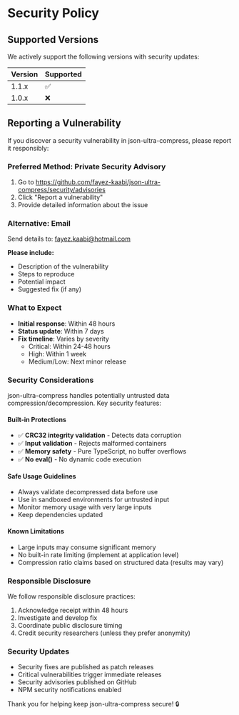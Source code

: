 # Security Policy

## Supported Versions

We actively support the following versions with security updates:

| Version | Supported          |
| ------- | ------------------ |
| 1.1.x   | :white_check_mark: |
| 1.0.x   | :x:                |

## Reporting a Vulnerability

If you discover a security vulnerability in json-ultra-compress, please report it responsibly:

### **Preferred Method: Private Security Advisory**
1. Go to https://github.com/fayez-kaabi/json-ultra-compress/security/advisories
2. Click "Report a vulnerability"
3. Provide detailed information about the issue

### **Alternative: Email**
Send details to: fayez.kaabi@hotmail.com

**Please include:**
- Description of the vulnerability
- Steps to reproduce
- Potential impact
- Suggested fix (if any)

### **What to Expect**
- **Initial response**: Within 48 hours
- **Status update**: Within 7 days
- **Fix timeline**: Varies by severity
  - Critical: Within 24-48 hours
  - High: Within 1 week
  - Medium/Low: Next minor release

### **Security Considerations**

json-ultra-compress handles potentially untrusted data compression/decompression. Key security features:

#### **Built-in Protections**
- ✅ **CRC32 integrity validation** - Detects data corruption
- ✅ **Input validation** - Rejects malformed containers
- ✅ **Memory safety** - Pure TypeScript, no buffer overflows
- ✅ **No eval()** - No dynamic code execution

#### **Safe Usage Guidelines**
- Always validate decompressed data before use
- Use in sandboxed environments for untrusted input
- Monitor memory usage with very large inputs
- Keep dependencies updated

#### **Known Limitations**
- Large inputs may consume significant memory
- No built-in rate limiting (implement at application level)
- Compression ratio claims based on structured data (results may vary)

### **Responsible Disclosure**
We follow responsible disclosure practices:
1. Acknowledge receipt within 48 hours
2. Investigate and develop fix
3. Coordinate public disclosure timing
4. Credit security researchers (unless they prefer anonymity)

### **Security Updates**
- Security fixes are published as patch releases
- Critical vulnerabilities trigger immediate releases
- Security advisories published on GitHub
- NPM security notifications enabled

Thank you for helping keep json-ultra-compress secure! 🔒
